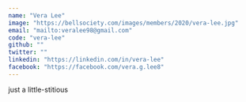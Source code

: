 ```yaml
---
name: "Vera Lee"
image: "https://bellsociety.com/images/members/2020/vera-lee.jpg"
email: "mailto:veralee98@gmail.com"
code: "vera-lee"
github: ""
twitter: ""
linkedin: "https://linkedin.com/in/vera-lee"
facebook: "https://facebook.com/vera.g.lee8"
---
```

just a little-stitious